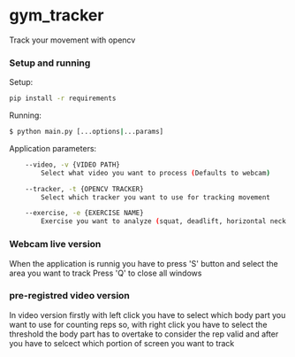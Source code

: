 # gym_tracker
Track your movement with opencv

### Setup and running

Setup:
```bash
pip install -r requirements
```

Running:
```bash
$ python main.py [...options|...params]
```

Application parameters:
```bash
    --video, -v {VIDEO PATH}
        Select what video you want to process (Defaults to webcam)

    --tracker, -t {OPENCV TRACKER} 
        Select which tracker you want to use for tracking movement

    --exercise, -e {EXERCISE NAME}
        Exercise you want to analyze (squat, deadlift, horizontal neck movement (for testing))
```

### Webcam live version
When the application is runnig you have to press 'S' button and select the area you want to track
Press 'Q' to close all windows

### pre-registred video version
In video version firstly with left click you have to select which body part you want to use for counting reps
so, with right click you have to select the threshold the body part has to overtake to consider the rep valid
and after you have to selcect which portion of screen you want to track 